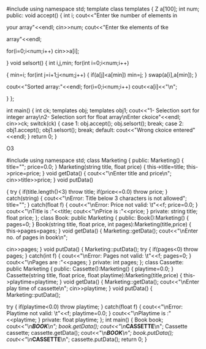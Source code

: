 #include<iostream>
using namespace std;
template <class Z>
class templates
{
Z a[100];
int num;
public:
void accept()
{
int i;
cout<<"Enter tke number of elements in

your array"<<endl;
cin>>num;
cout<<"Enter tke elements of tke

array"<<endl;

for(i=0;i<num;i++)
cin>>a[i];

}
void selsort()
{
int i,j,min;
for(int i=0;i<num;i++)

{
min=i;
for(int j=i+1;j<num;j++)
{
if(a[j]<a[min])
min=j;
}
swap(a[i],a[min]);
}

cout<<"Sorted array:"<<endl;
for(i=0;i<num;i++)
cout<<a[i]<<"\n";

}
};

int main()
{
int ck;
templates<int> obj;
templates<float> obj1;
cout<<"1- Selection sort for integer array\n2-
Selection sort for float array\nEnter
ckoice"<<endl;
cin>>ck;
switck(ck)
{
case 1:
obj.accept();
obj.selsort();
break;
case 2:
obj1.accept();
obj1.selsort();
break;
default:
cout<<"Wrong ckoice entered"<<endl;
}
return 0;
}






O3





#include <iostream>
using namespace std;
class Marketing
{
public:
Marketing()
{
title="";
price=0.0;
}
Marketing(string title, float price)
{
this->title=title;
this->price=price;
}
void getData()
{
cout<<"\nEnter title and price\n";
cin>>title>>price;
}
void putData()

{
try
{
if(title.length()<3)
throw title;
if(price<=0.0)
throw price;
}
catch(string)
{
cout<<"\nError: Title below 3 characters is not allowed";
title="";
}
catch(float f)
{
cout<<"\nError: Price not valid: \t"<<f;
price=0.0;
}
cout<<"\nTitle is :"<<title;
cout<<"\nPrice is :"<<price;
}
private:
string title;
float price;
};
class Book: public Marketing
{
public:
Book():Marketing()
{
pages=0;
}
Book(string title, float price, int pages):Marketing(title,price)
{
this->pages=pages;
}
void getData()
{
Marketing::getData();
cout<<"\nEnter no. of pages in book\n";

cin>>pages;
}
void putData()
{
Marketing::putData();
try
{
if(pages<0)
throw pages;
}
catch(int f)
{
cout<<"\nError: Pages not valid: \t"<<f;
pages=0;
}
cout<<"\nPages are :"<<pages;
}
private:
int pages;
};
class Cassette: public Marketing
{
public:
Cassette():Marketing()
{
playtime=0.0;
}
Cassette(string title, float price, float playtime):Marketing(title,price)
{
this->playtime=playtime;
}
void getData()
{
Marketing::getData();
cout<<"\nEnter play time of cassette\n";
cin>>playtime;
}
void putData()
{
Marketing::putData();

try
{
if(playtime<0.0)
throw playtime;
}
catch(float f)
{
cout<<"\nError: Playtime not valid: \t"<<f;
playtime=0.0;
}
cout<<"\nPlaytime is :"<<playtime;
}
private:
float playtime;
};
int main()
{
Book book;
cout<<"\n***************BOOK**************\n";
book.getData();
cout<<"\n***************CASSETTE**************\n";
Cassette cassette;
cassette.getData();
cout<<"\n***************BOOK**************\n";
book.putData();
cout<<"\n***************CASSETTE**************\n";
cassette.putData();
return 0;
}

